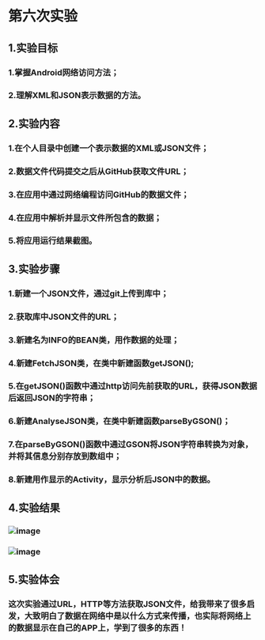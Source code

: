 ﻿# 第六次实验

 ## 1.实验目标
 ### 1.掌握Android网络访问方法；
 ### 2.理解XML和JSON表示数据的方法。
 ## 2.实验内容
 ### 1.在个人目录中创建一个表示数据的XML或JSON文件；
 ### 2.数据文件代码提交之后从GitHub获取文件URL；
 ### 3.在应用中通过网络编程访问GitHub的数据文件；
 ### 4.在应用中解析并显示文件所包含的数据；
 ### 5.将应用运行结果截图。
 ## 3.实验步骤 
 ### 1.新建一个JSON文件，通过git上传到库中；
 ### 2.获取库中JSON文件的URL；
 ### 3.新建名为INFO的BEAN类，用作数据的处理；
 ### 4.新建FetchJSON类，在类中新建函数getJSON();
 ### 5.在getJSON()函数中通过http访问先前获取的URL，获得JSON数据后返回JSON的字符串；
 ### 6.新建AnalyseJSON类，在类中新建函数parseByGSON()；
 ### 7.在parseByGSON()函数中通过GSON将JSON字符串转换为对象，并将其信息分别存放到数组中；
 ### 8.新建用作显示的Activity，显示分析后JSON中的数据。
 ## 4.实验结果
 ### ![image](https://raw.githubusercontent.com/zhaokangye/android-labs-2018/master/soft1613071002201/%E5%AE%9E%E9%AA%8C%E4%BA%94%E6%88%AA%E5%9B%BE/upload.png) 
 ### ![image](https://raw.githubusercontent.com/zhaokangye/android-labs-2018/master/soft1613071002201/%E5%AE%9E%E9%AA%8C%E4%BA%94%E6%88%AA%E5%9B%BE/Search.png) 
 ## 5.实验体会
 ### 这次实验通过URL，HTTP等方法获取JSON文件，给我带来了很多启发，大致明白了数据在网络中是以什么方式来传播，也实际将网络上的数据显示在自己的APP上，学到了很多的东西！
